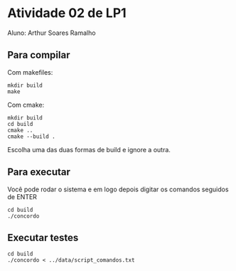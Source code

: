 # Atividade 02 de LP1

Aluno: Arthur Soares Ramalho

## Para compilar

Com makefiles:
```console
mkdir build
make
```

Com cmake:
```console
mkdir build
cd build
cmake ..
cmake --build .
```

Escolha uma das duas formas de build e ignore a outra.

## Para executar
Você pode rodar o sistema e em logo depois digitar os comandos seguidos de ENTER
```console
cd build
./concordo
```

## Executar testes
```console
cd build
./concordo < ../data/script_comandos.txt
```
